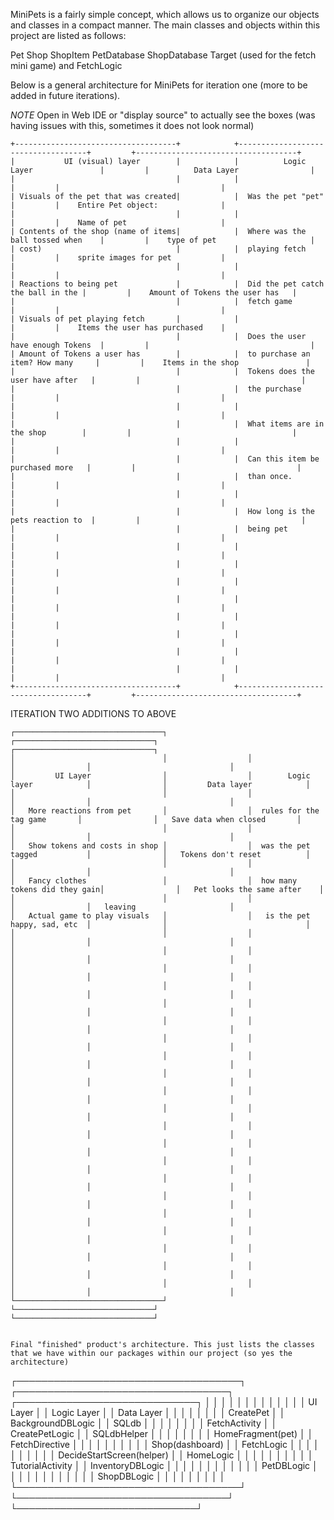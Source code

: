 MiniPets is a fairly simple concept, which allows us to organize our objects and classes in a compact
manner. The main classes and objects within this project are listed as follows:

Pet 
Shop
ShopItem
PetDatabase
ShopDatabase
Target (used for the fetch mini game) and FetchLogic

Below is a general architecture for MiniPets for iteration one (more to be added in future iterations).

*NOTE* Open in Web IDE or "display source" to actually see the boxes (was having issues with this, sometimes it does not look normal)


```
+------------------------------------+            +------------------------------------+         +------------------------------------+
|           UI (visual) layer        |            |          Logic Layer               |         |          Data Layer                |
|                                    |            |                                    |         |                                    |
| Visuals of the pet that was created|            |  Was the pet "pet"                 |         |    Entire Pet object:              |
|                                    |            |                                    |         |    Name of pet                     |
| Contents of the shop (name of items|            |  Where was the ball tossed when    |         |    type of pet                     |
| cost)                              |            |  playing fetch                     |         |    sprite images for pet           |
|                                    |            |                                    |         |                                    |
| Reactions to being pet             |            |  Did the pet catch the ball in the |         |    Amount of Tokens the user has   |
|                                    |            |  fetch game                        |         |                                    |
| Visuals of pet playing fetch       |            |                                    |         |    Items the user has purchased    |
|                                    |            |  Does the user have enough Tokens  |         |                                    |
| Amount of Tokens a user has        |            |  to purchase an item? How many     |         |    Items in the shop               |
|                                    |            |  Tokens does the user have after   |         |                                    |
|                                    |            |  the purchase                      |         |                                    |
|                                    |            |                                    |         |                                    |
|                                    |            |  What items are in the shop        |         |                                    |
|                                    |            |                                    |         |                                    |
|                                    |            |  Can this item be purchased more   |         |                                    |
|                                    |            |  than once.                        |         |                                    |
|                                    |            |                                    |         |                                    |
|                                    |            |  How long is the pets reaction to  |         |                                    |
|                                    |            |  being pet                         |         |                                    |
|                                    |            |                                    |         |                                    |
|                                    |            |                                    |         |                                    |
|                                    |            |                                    |         |                                    |
|                                    |            |                                    |         |                                    |
|                                    |            |                                    |         |                                    |
|                                    |            |                                    |         |                                    |
|                                    |            |                                    |         |                                    |
|                                    |            |                                    |         |                                    |
+------------------------------------+            +------------------------------------+         +------------------------------------+

```


ITERATION TWO ADDITIONS TO ABOVE

```
┌─────────────────────────────────┐                  ┌───────────────────────────────┐                ┌───────────────────────────────┐
│                                 │                  │                               │                │                               │
│         UI Layer                │                  │        Logic layer            │                │         Data layer            │
│                                 │                  │                               │                │                               │
│   More reactions from pet       │                  │  rules for the tag game       │                │   Save data when closed       │
│                                 │                  │                               │                │                               │
│   Show tokens and costs in shop │                  │  was the pet tagged           │                │   Tokens don't reset          │
│                                 │                  │                               │                │                               │
│   Fancy clothes                 │                  │  how many tokens did they gain│                │   Pet looks the same after    │
│                                 │                  │                               │                │   leaving                     │
│   Actual game to play visuals   │                  │   is the pet happy, sad, etc  │                │                               │
│                                 │                  │                               │                │                               │
│                                 │                  │                               │                │                               │
│                                 │                  │                               │                │                               │
│                                 │                  │                               │                │                               │
│                                 │                  │                               │                │                               │
│                                 │                  │                               │                │                               │
│                                 │                  │                               │                │                               │
│                                 │                  │                               │                │                               │
│                                 │                  │                               │                │                               │
│                                 │                  │                               │                │                               │
│                                 │                  │                               │                │                               │
│                                 │                  │                               │                │                               │
│                                 │                  │                               │                │                               │
│                                 │                  │                               │                │                               │
│                                 │                  │                               │                │                               │
│                                 │                  │                               │                │                               │
│                                 │                  │                               │                │                               │
│                                 │                  │                               │                │                               │
│                                 │                  │                               │                │                               │
│                                 │                  │                               │                │                               │
│                                 │                  │                               │                │                               │
└─────────────────────────────────┘                  └───────────────────────────────┘                └───────────────────────────────┘


Final "finished" product's architecture. This just lists the classes that we have within our packages within our project (so yes the architecture)

```
┌────────────────────────────────────┐ ┌──────────────────────────────────┐   ┌─────────────────────────────┐
│                                    │ │                                  │   │                             │
│                                    │ │                                  │   │                             │
│          UI Layer                  │ │        Logic Layer               │   │       Data Layer            │
│                                    │ │                                  │   │                             │
│        CreatePet                   │ │     BackgroundDBLogic            │   │     SQLdb                   │
│                                    │ │                                  │   │                             │
│        FetchActivity               │ │     CreatePetLogic               │   │     SQLdbHelper             │
│                                    │ │                                  │   │                             │
│        HomeFragment(pet)           │ │     FetchDirective               │   │                             │
│                                    │ │                                  │   │                             │
│        Shop(dashboard)             │ │     FetchLogic                   │   │                             │
│                                    │ │                                  │   │                             │
│        DecideStartScreen(helper)   │ │     HomeLogic                    │   │                             │
│                                    │ │                                  │   │                             │
│        TutorialActivity            │ │     InventoryDBLogic             │   │                             │
│                                    │ │                                  │   │                             │
│                                    │ │     PetDBLogic                   │   │                             │
│                                    │ │                                  │   │                             │
│                                    │ │     ShopDBLogic                  │   │                             │
│                                    │ │                                  │   │                             │
└────────────────────────────────────┘ └──────────────────────────────────┘   └─────────────────────────────┘
```
